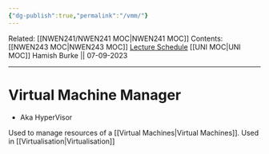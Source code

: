```yaml
---
{"dg-publish":true,"permalink":"/vmm/"}
---
```


Related: [[NWEN241/NWEN241 MOC\|NWEN241 MOC]]
Contents: [[NWEN243 MOC\|NWEN243 MOC]]
[Lecture Schedule](https://ecs.wgtn.ac.nz/Courses/NWEN243_2023T2/LectureSchedule)
[[UNI MOC\|UNI MOC]]
Hamish Burke || 07-09-2023
***

# Virtual Machine Manager

- Aka HyperVisor

Used to manage resources of a [[Virtual Machines\|Virtual Machines]]. Used in [[Virtualisation\|Virtualisation]]